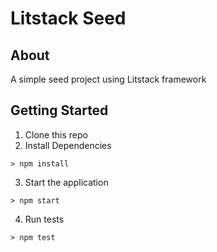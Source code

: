 # Litstack Seed

## About

A simple seed project using Litstack framework

## Getting Started

1. Clone this repo
2. Install Dependencies
```
> npm install
```
3. Start the application
```
> npm start
```
4. Run tests
```
> npm test
```